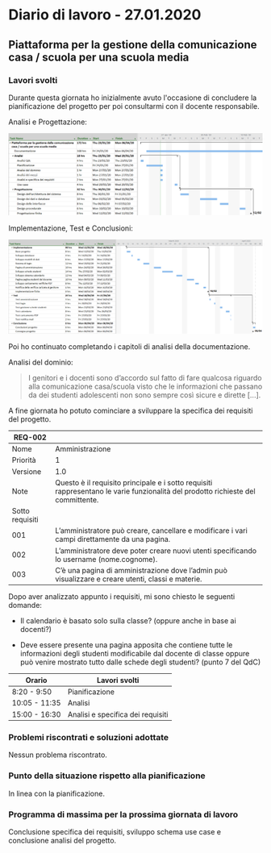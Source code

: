 # Diario di lavoro - 27.01.2020

## Piattaforma per la gestione della comunicazione casa / scuola per una scuola media

### Lavori svolti

Durante questa giornata ho inizialmente avuto l'occasione di concludere la pianificazione del progetto per poi consultarmi con il docente responsabile.

Analisi e Progettazione:

![Gantt](../Analisi/Pianificazione/Progettazione.png)

Implementazione, Test e Conclusioni:

![Gantt](../Analisi/Pianificazione/Implementazione.png)

Poi ho continuato completando i capitoli di analisi della documentazione.

Analisi del dominio:
> I genitori e i docenti sono d’accordo sul fatto di fare qualcosa riguardo alla comunicazione casa/scuola visto che le informazioni che passano da dei studenti adolescenti non sono sempre così sicure e dirette [...].

<div style="page-break-after: always;"></div>

A fine giornata ho potuto cominciare a sviluppare la specifica dei requisiti del progetto.

| REQ-002 | |
| - | - |
| Nome | Amministrazione |
| Priorità | 1 |
| Versione | 1.0 |
| Note | Questo è il requisito principale e i sotto requisiti rappresentano le varie funzionalità del prodotto richieste del committente. |
| Sotto requisiti | |
| 001 | L’amministratore può creare, cancellare e modificare i vari campi direttamente da una pagina. |
| 002 | L’amministratore deve poter creare nuovi utenti specificando lo username (nome.cognome). |
| 003 | C’è una pagina di amministrazione dove l’admin può visualizzare e creare utenti, classi e materie. |

Dopo aver analizzato appunto i requisiti, mi sono chiesto le seguenti domande:

- Il calendario è basato solo sulla classe? (oppure anche in base ai docenti?)

- Deve essere presente una pagina apposita che contiene tutte le informazioni degli studenti modificabile dal docente di classe oppure può venire mostrato tutto dalle schede degli studenti? (punto 7 del QdC)

| Orario | Lavori svolti |
| - | - |
| 8:20 - 9:50 | Pianificazione |
| 10:05 - 11:35 | Analisi |
| 15:00 - 16:30 | Analisi e specifica dei requisiti |

### Problemi riscontrati e soluzioni adottate

Nessun problema riscontrato.

### Punto della situazione rispetto alla pianificazione

In linea con la pianificazione.

### Programma di massima per la prossima giornata di lavoro

Conclusione specifica dei requisiti, sviluppo schema use case e conclusione analisi del progetto.
